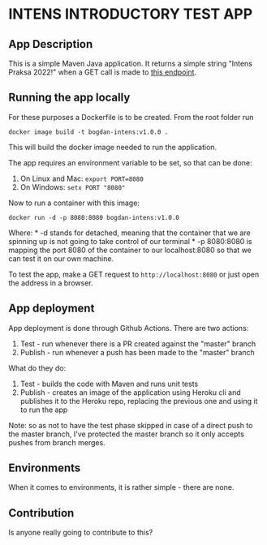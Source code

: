 # INTENS INTRODUCTORY TEST APP

## App Description

This is a simple Maven Java application. It returns a simple string "Intens Praksa 2022!" when a GET call is made to [this endpoint](https://bogdan-intens.herokuapp.com/).

## Running the app locally

For these purposes a Dockerfile is to be created. From the root folder run

```
docker image build -t bogdan-intens:v1.0.0 .
```

This will build the docker image needed to run the application. 

The app requires an environment variable to be set, so that can be done:
1. On Linux and Mac: `export PORT=8080`
2. On Windows: `setx PORT "8080"`

Now to run a container with this image:

```
docker run -d -p 8080:8080 bogdan-intens:v1.0.0
```

Where:
    * -d stands for detached, meaning that the container that we are spinning up is not going to take control of our terminal 
    * -p 8080:8080 is mapping the port 8080 of the container to our localhost:8080 so that we can test it on our own machine. 

To test the app, make a GET request to `http://localhost:8080` or just open the address in a browser.

## App deployment

App deployment is done through Github Actions. There are two actions:
1. Test - run whenever there is a PR created against the "master" branch
2. Publish - run whenever a push has been made to the "master" branch

What do they do:
1. Test - builds the code with Maven and runs unit tests
2. Publish - creates an image of the application using Heroku cli and publishes it to the Heroku repo, replacing the previous one and using it to run the app

Note: so as not to have the test phase skipped in case of a direct push to the master branch, I've protected the master branch so it only accepts pushes from branch merges.

## Environments

When it comes to environments, it is rather simple - there are none.

## Contribution

Is anyone really going to contribute to this?
